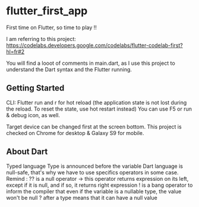 # flutter_first_app

First time on Flutter, so time to play !!

I am referring to this project:
https://codelabs.developers.google.com/codelabs/flutter-codelab-first?hl=fr#2

You will find a looot of comments in main.dart, as I use this project
to understand the Dart syntax and the Flutter running.

## Getting Started

CLI: Flutter run and r for hot reload
(the application state is not lost during the reload. To reset the state, use hot restart instead)
You can use F5 or run & debug icon, as well.

Target device can be changed first at the screen bottom.
This project is checked on Chrome for desktop & Galaxy S9 for mobile.

## About Dart

Typed language
Type is announced before the variable
Dart language is null-safe, that's why we have to use specifics operators in some case.
Remind :
?? is a null operator -> this operator returns expression
on its left, except if it is null, and if so, it returns right expression
! is a bang operator to inform the compiler that even if the variable is a nullable type, the value won't be null
? after a type means that it can have a null value
